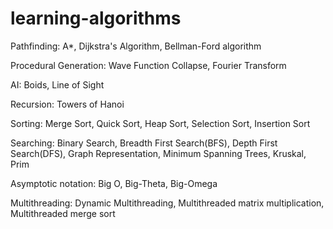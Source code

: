 # learning-algorithms

Pathfinding:
A*,
Dijkstra's Algorithm,
Bellman-Ford algorithm

Procedural Generation:
Wave Function Collapse,
Fourier Transform

AI:
Boids,
Line of Sight

Recursion:
Towers of Hanoi

Sorting:
Merge Sort, 
Quick Sort,
Heap Sort,
Selection Sort,
Insertion Sort

Searching:
Binary Search, 
Breadth First Search(BFS), 
Depth First Search(DFS),
Graph Representation,
Minimum Spanning Trees,
Kruskal,
Prim

Asymptotic notation:
Big O, 
Big-Theta, 
Big-Omega

Multithreading:
Dynamic Multithreading,
Multithreaded matrix multiplication,
Multithreaded merge sort



